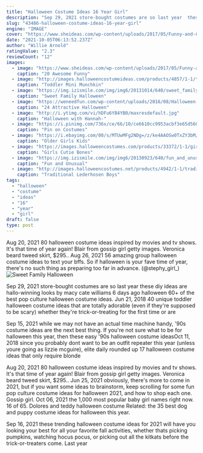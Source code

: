 ```yaml
---
title: "Halloween Costume Ideas 16 Year Girl"
description: "Sep 29, 2021 store-bought costumes are so last year  these diy ideas are hallo-winning looks by macy cate williams 6 days ago halloween 60+ of the best pop culture halloween costume ideas"
slug: "43486-halloween-costume-ideas-16-year-girl"
engine: "IMAGE"
cover: "https://www.sheideas.com/wp-content/uploads/2017/05/Funny-and-Clever-Costume-Ideas.jpg"
date: "2021-10-05T06:13:52.237Z"
author: "Willie Arnold"
ratingValue: "2.3"
reviewCount: "12"
images:
  - image: "https://www.sheideas.com/wp-content/uploads/2017/05/Funny-and-Clever-Costume-Ideas.jpg"
    caption: "20 Awesome Funny"
  - image: "http://images.halloweencostumeideas.com/products/4857/1-1/toddler-mini-munchkin-costume.jpg"
    caption: "Toddler Mini Munchkin"
  - image: "https://img.izismile.com/img/img6/20131014/640/sweet_family_halloween_costumes_that_are_corny_but_cute_640_23.jpg"
    caption: "Sweet Family Halloween"
  - image: "https://weneedfun.com/wp-content/uploads/2016/08/Halloween-Costumes-For-Boys-6.jpg"
    caption: "24 Attractive Halloween"
  - image: "http://i.ytimg.com/vi/hDFu6YB4YB0/maxresdefault.jpg"
    caption: "Halloween with Hannah-"
  - image: "https://i.pinimg.com/736x/ce/66/10/ce6610cc9953acbf3e65d560ce9dd002.jpg"
    caption: "Pin on Costumes"
  - image: "https://i.ebayimg.com/00/s/MTUwMFg2NDg=/z/ke4AAOSw0TxZY3bM/$_57.JPG?set_id=8800005007"
    caption: "Older Girls Kids"
  - image: "https://images.halloweencostumes.com/products/33372/1-1/girls-cutie-bones-skeleton-costume.jpg"
    caption: "Girls Cutie Bones"
  - image: "https://img.izismile.com/img/img6/20130923/640/fun_and_unusual_halloween_costumes_for_two_people_640_24.jpg"
    caption: "Fun and Unusual"
  - image: "http://images.halloweencostumes.net/products/4942/1-1/traditional-lederhosen-boys-costume.jpg"
    caption: "Traditional Lederhosen Boys"
tags:
  - "halloween"
  - "costume"
  - "ideas"
  - "16"
  - "year"
  - "girl"
draft: false
type: post
---
```


Aug 20, 2021 80 halloween costume ideas inspired by movies and tv shows.  It's that time of year again! Blair from gossip girl getty images. Veronica beard tweed skirt, $295.. Aug 26, 2021 56 amazing group halloween costume ideas to text your bffs.  So if halloween is your fave time of year, there's no such thing as preparing too far in advance. (@stephy_girl_)
![Sweet Family Halloween](https://img.izismile.com/img/img6/20131014/640/sweet_family_halloween_costumes_that_are_corny_but_cute_640_23.jpg "Sweet Family Halloween")

Sep 29, 2021 store-bought costumes are so last year  these diy ideas are hallo-winning looks by macy cate williams 6 days ago halloween 60+ of the best pop culture halloween costume ideas. Jun 21, 2018 40 unique toddler halloween costume ideas that are totally adorable (even if they&#39;re supposed to be scary) whether they&#39;re trick-or-treating for the first time or are
<!--inArticleAds-->

<!--galleryOne-->

Sep 15, 2021 while we may not have an actual time machine handy, '90s costume ideas are the next best thing. If you're not sure what to be for halloween this year, then these easy '90s halloween costume ideasOct 11, 2018 since you probably dont want to be an outfit repeater this year (unless youre going as lizzie mcguire), elite daily rounded up 17 halloween costume ideas that only require blonde
<!--inArticleAds-->

<!--galleryTwo-->

Aug 20, 2021 80 halloween costume ideas inspired by movies and tv shows.  It's that time of year again! Blair from gossip girl getty images. Veronica beard tweed skirt, $295.. Jun 25, 2021 obviously, there's more to come in 2021, but if you want some ideas to brainstorm, keep scrolling for some fun pop culture costume ideas for halloween 2021, and how to shop each one. Gossip girl. Oct 06, 2021 the 1,000 most popular baby girl names right now.  16 of 65. Dolores and teddy halloween costume Related: the 35 best dog and puppy costume ideas for halloween this year.
<!--galleryThree-->

Sep 16, 2021 these trending halloween costume ideas for 2021 will have you looking your best for all your favorite fall activities, whether thats picking pumpkins, watching hocus pocus, or picking out all the kitkats before the trick-or-treaters come. Last year